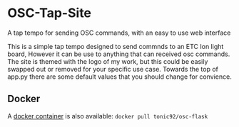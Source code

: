# OSC-Tap-Site
A tap tempo for sending OSC commands, with an easy to use web interface 

This is a simple tap tempo designed to send commnds to an ETC Ion light board, However it can be use to anything that can received osc commands. The site is themed with the logo of my work, but this could be easily swapped out or removed for your specific use case. Towards the top of app.py there are some default values that you should change for convience.


## Docker
A [docker container](https://hub.docker.com/r/tonic92/osc-flask) is also available: `docker pull tonic92/osc-flask`
